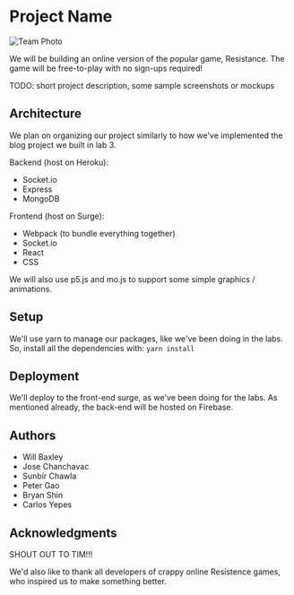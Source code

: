 # Project Name

![Team Photo](https://i.imgur.com/FAXdtY4.jpg)

We will be building an online version of the popular game, Resistance. The game will be free-to-play with no sign-ups required!

TODO: short project description, some sample screenshots or mockups

## Architecture

We plan on organizing our project similarly to how we've implemented the blog project we built in lab 3.

Backend (host on Heroku):
* Socket.io
* Express
* MongoDB

Frontend (host on Surge):
* Webpack (to bundle everything together)
* Socket.io
* React
* CSS

We will also use p5.js and mo.js to support some simple graphics / animations. 

## Setup

We'll use yarn to manage our packages, like we've been doing in the labs. So, install all the dependencies with: `yarn install`

## Deployment

We'll deploy to the front-end surge, as we've been doing for the labs. As mentioned already, the back-end will be hosted on Firebase.

## Authors

* Will Baxley
* Jose Chanchavac
* Sunbir Chawla
* Peter Gao
* Bryan Shin
* Carlos Yepes    
  
## Acknowledgments

SHOUT OUT TO TIM!!!

We'd also like to thank all developers of crappy online Resistence games, who inspired us to make something better.
